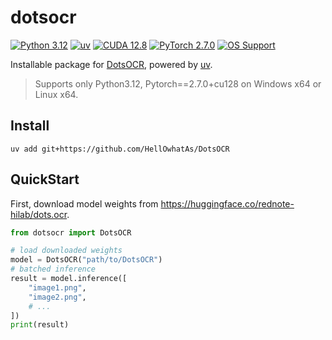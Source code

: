 # dotsocr

[![Python 3.12](https://img.shields.io/badge/python-3.12-blue.svg)](https://www.python.org/downloads/release/python-3120/)
[![uv](https://img.shields.io/badge/uv-package_manager-green.svg)](https://github.com/astral-sh/uv)
[![CUDA 12.8](https://img.shields.io/badge/cu128-CUDA%2012.8-brightgreen.svg)](https://developer.nvidia.com/cuda-toolkit)
[![PyTorch 2.7.0](https://img.shields.io/badge/pytorch-2.7.0-red.svg)](https://pytorch.org/get-started/locally/)
[![OS Support](https://img.shields.io/badge/support-Windows%20x64%20%7C%20Linux%20x64-blue.svg)](https://github.com/xjq70/dotsocr)

Installable package for [DotsOCR](https://github.com/rednote-hilab/dots.ocr), powered by [uv](https://docs.astral.sh/uv/).

> Supports only Python3.12, Pytorch==2.7.0+cu128 on Windows x64 or Linux x64.

## Install
```
uv add git+https://github.com/HellOwhatAs/DotsOCR
```

## QuickStart
First, download model weights from https://huggingface.co/rednote-hilab/dots.ocr.
```py
from dotsocr import DotsOCR

# load downloaded weights
model = DotsOCR("path/to/DotsOCR")
# batched inference
result = model.inference([
    "image1.png",
    "image2.png",
    # ...
])
print(result)
```
